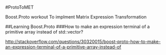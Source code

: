 #ProtoToMET

Boost.Proto workout To implment Matrix Expression Transformation

##Learning Boost.Proto
###How to make an expression terminal of a primitive array instead of std::vector?

http://stackoverflow.com/questions/30320015/boost-proto-how-to-make-an-expression-terminal-of-a-primitive-array-instead-of
